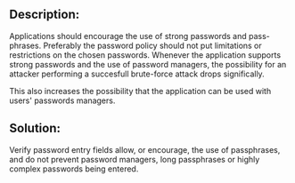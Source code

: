 ## Description:

Applications should encourage the use of strong passwords and pass-phrases. Preferably the
password policy should not put limitations or restrictions on the chosen passwords.
Whenever the application supports strong passwords and the use of password managers, the
possibility for an attacker performing a succesfull brute-force attack drops significally.

This also increases the possibility that the application can be used with users' passwords managers.

## Solution:

Verify password entry fields allow, or encourage, the use of passphrases, and do not prevent
password managers, long passphrases or highly complex passwords being entered. 

